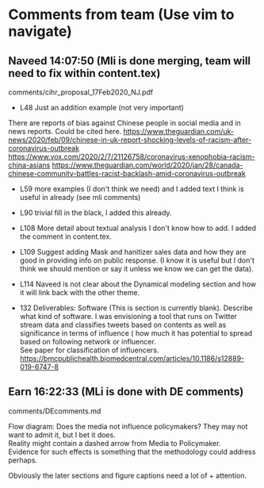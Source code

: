 # Comments from team (Use vim to navigate) 

## Naveed 14:07:50 (Mli is done merging, team will need to fix within content.tex)

comments/cihr_proposal_17Feb2020_NJ.pdf

- L48 Just an addition example (not very important)

There are reports of bias against Chinese people in social media and in news reports. Could be cited here.
https://www.theguardian.com/uk-news/2020/feb/09/chinese-in-uk-report-shocking-levels-of-racism-after-coronavirus-outbreak 
https://www.vox.com/2020/2/7/21126758/coronavirus-xenophobia-racism-china-asians
https://www.theguardian.com/world/2020/jan/28/canada-chinese-community-battles-racist-backlash-amid-coronavirus-outbreak

- L59 more examples (I don't think we need) and I added text I think is useful in already (see mli comments)

- L90 trivial fill in the black, I added this already.

- L108 More detail about textual analysis I don't know how to add. I added the comment in content.tex. 

- L109 Suggest adding Mask and hanitizer sales data and how they are good in providing info on public response. (I know it is useful but I don't think we should mention or say it unless we know we can get the data). 

- L114 Naveed is not clear about the Dynamical modeling section and how it will link back with the other theme.

- 132 Deliverables: Software (This is section is currently blank). Describe what kind of software. I was envisioning a tool that runs on Twitter stream data and classifies tweets based on contents as well as significance in terms of influence ( how much it has potential to spread based on following network or influencer.  
See paper for classification of influencers. https://bmcpublichealth.biomedcentral.com/articles/10.1186/s12889-019-6747-8 


## Earn 16:22:33 (MLi is done with DE comments) 

comments/DEcomments.md

Flow diagram: Does the media not influence policymakers? 
They may not want to admit it, but I bet it does.  
Reality might contain a dashed arrow from Media to Policymaker.  
Evidence for such effects is something that the methodology could address perhaps.

Obviously the later sections and figure captions need a lot of        + attention.
